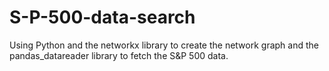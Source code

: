 # S-P-500-data-search
Using Python and the networkx library to create the network graph and the pandas_datareader library to fetch the S&P 500 data.
